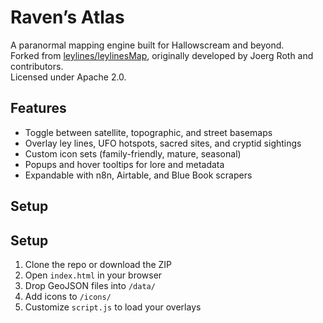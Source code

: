 # Raven’s Atlas

A paranormal mapping engine built for Hallowscream and beyond.  
Forked from [leylines/leylinesMap](https://github.com/leylines/leylinesMap), originally developed by Joerg Roth and contributors.  
Licensed under Apache 2.0.

## Features
- Toggle between satellite, topographic, and street basemaps
- Overlay ley lines, UFO hotspots, sacred sites, and cryptid sightings
- Custom icon sets (family-friendly, mature, seasonal)
- Popups and hover tooltips for lore and metadata
- Expandable with n8n, Airtable, and Blue Book scrapers

## Setup
## Setup
1. Clone the repo or download the ZIP
2. Open `index.html` in your browser
3. Drop GeoJSON files into `/data/`
4. Add icons to `/icons/`
5. Customize `script.js` to load your overlays


